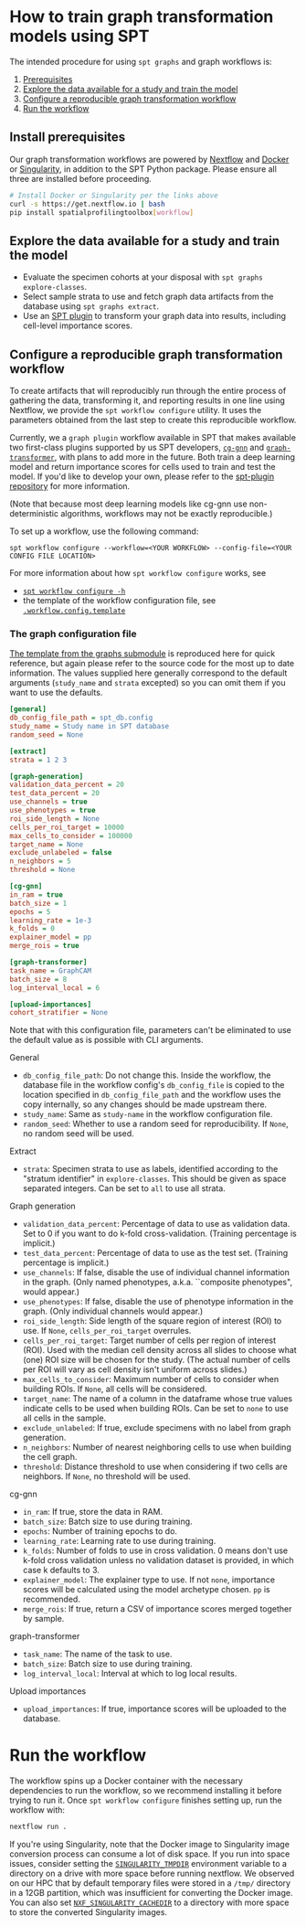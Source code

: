 # How to train graph transformation models using SPT

The intended procedure for using `spt graphs` and graph workflows is:

1. [Prerequisites](#install-prerequisites)
2. [Explore the data available for a study and train the model](#explore-the-data-available-for-a-study-and-train-the-model)
3. [Configure a reproducible graph transformation workflow](#configure-a-reproducible-graph-transformation-workflow)
4. [Run the workflow](#run-the-workflow)

## Install prerequisites

Our graph transformation workflows are powered by [Nextflow](https://www.nextflow.io/docs/latest/getstarted.html) and [Docker](https://docs.docker.com/engine/install/) or [Singularity](https://docs.sylabs.io/guides/3.0/user-guide/installation.html), in addition to the SPT Python package. Please ensure all three are installed before proceeding.
```sh
# Install Docker or Singularity per the links above
curl -s https://get.nextflow.io | bash
pip install spatialprofilingtoolbox[workflow]
```

## Explore the data available for a study and train the model

- Evaluate the specimen cohorts at your disposal with `spt graphs explore-classes`.
- Select sample strata to use and fetch graph data artifacts from the database using `spt graphs extract`.
- Use an [SPT plugin](https://github.com/nadeemlab/spt-plugin) to transform your graph data into results, including cell-level importance scores.

## Configure a reproducible graph transformation workflow

To create artifacts that will reproducibly run through the entire process of gathering the data, transforming it, and reporting results in one line using Nextflow, we provide the `spt workflow configure` utility. It uses the parameters obtained from the last step to create this reproducible workflow.

Currently, we a `graph plugin` workflow available in SPT that makes available two first-class plugins supported by us SPT developers, [`cg-gnn`](https://github.com/nadeemlab/spt-cg-gnn) and [`graph-transformer`](https://github.com/nadeemlab/spt-graph-transformer), with plans to add more in the future. Both train a deep learning model and return importance scores for cells used to train and test the model. If you'd like to develop your own, please refer to the [spt-plugin repository](https://github.com/nadeemlab/spt-plugin) for more information.

(Note that because most deep learning models like cg-gnn use non-deterministic algorithms, workflows may not be exactly reproducible.)

To set up a workflow, use the following command:
```
spt workflow configure --workflow=<YOUR WORKFLOW> --config-file=<YOUR CONFIG FILE LOCATION>
```
For more information about how `spt workflow configure` works, see
* [`spt workflow configure -h`](spatialprofilingtoolbox/workflow/scripts/configure.py)
* the template of the workflow configuration file, see [`.workflow.config.template`](spatialprofilingtoolbox/workflow/assets/.workflow.config.template)

### The graph configuration file

[The template from the graphs submodule](spatialprofilingtoolbox/graphs/template.config) is reproduced here for quick reference, but again please refer to the source code for the most up to date information. The values supplied here generally correspond to the default arguments (`study_name` and `strata` excepted) so you can omit them if you want to use the defaults.

```ini
[general]
db_config_file_path = spt_db.config
study_name = Study name in SPT database
random_seed = None

[extract]
strata = 1 2 3

[graph-generation]
validation_data_percent = 20
test_data_percent = 20
use_channels = true
use_phenotypes = true
roi_side_length = None
cells_per_roi_target = 10000
max_cells_to_consider = 100000
target_name = None
exclude_unlabeled = false
n_neighbors = 5
threshold = None

[cg-gnn]
in_ram = true
batch_size = 1
epochs = 5
learning_rate = 1e-3
k_folds = 0
explainer_model = pp
merge_rois = true

[graph-transformer]
task_name = GraphCAM
batch_size = 8
log_interval_local = 6

[upload-importances]
cohort_stratifier = None
```

Note that with this configuration file, parameters can't be eliminated to use the default value as is possible with CLI arguments.

General
* `db_config_file_path`: Do not change this. Inside the workflow, the database file in the workflow config's `db_config_file` is copied to the location specified in `db_config_file_path` and the workflow uses the copy internally, so any changes should be made upstream there.
* `study_name`: Same as `study-name` in the workflow configuration file.
* `random_seed`: Whether to use a random seed for reproducibility. If `None`, no random seed will be used.

Extract
* `strata`: Specimen strata to use as labels, identified according to the "stratum identifier" in `explore-classes`. This should be given as space separated integers. Can be set to `all` to use all strata.

Graph generation
* `validation_data_percent`: Percentage of data to use as validation data. Set to 0 if you want to do k-fold cross-validation. (Training percentage is implicit.)
* `test_data_percent`: Percentage of data to use as the test set. (Training percentage is implicit.)
* `use_channels`: If false, disable the use of individual channel information in the graph. (Only named phenotypes, a.k.a. ``composite phenotypes", would appear.)
* `use_phenotypes`: If false, disable the use of phenotype information in the graph. (Only individual channels would appear.)
* `roi_side_length`: Side length of the square region of interest (ROI) to use. If `None`, `cells_per_roi_target` overrules.
* `cells_per_roi_target`: Target number of cells per region of interest (ROI). Used with the median cell density across all slides to choose what (one) ROI size will be chosen for the study. (The actual number of cells per ROI will vary as cell density isn't uniform across slides.)
* `max_cells_to_consider`: Maximum number of cells to consider when building ROIs. If `None`, all cells will be considered.
* `target_name`: The name of a column in the dataframe whose true values indicate cells to be used when building ROIs. Can be set to `none` to use all cells in the sample.
* `exclude_unlabeled`: If true, exclude specimens with no label from graph generation.
* `n_neighbors`: Number of nearest neighboring cells to use when building the cell graph.
* `threshold`: Distance threshold to use when considering if two cells are neighbors. If `None`, no threshold will be used.

cg-gnn
* `in_ram`: If true, store the data in RAM.
* `batch_size`: Batch size to use during training.
* `epochs`: Number of training epochs to do.
* `learning_rate`: Learning rate to use during training.
* `k_folds`: Number of folds to use in cross validation. 0 means don't use k-fold cross validation unless no validation dataset is provided, in which case k defaults to 3.
* `explainer_model`: The explainer type to use. If not `none`, importance scores will be calculated using the model archetype chosen. `pp` is recommended.
* `merge_rois`: If true, return a CSV of importance scores merged together by sample.

graph-transformer
* `task_name`: The name of the task to use.
* `batch_size`: Batch size to use during training.
* `log_interval_local`: Interval at which to log local results.

Upload importances
* `upload_importances`: If true, importance scores will be uploaded to the database.

# Run the workflow

The workflow spins up a Docker container with the necessary dependencies to run the workflow, so we recommend installing it before trying to run it. Once `spt workflow configure` finishes setting up, run the workflow with:

```sh
nextflow run .
```

If you're using Singularity, note that the Docker image to Singularity image conversion process can consume a lot of disk space. If you run into space issues, consider setting the [`SINGULARITY_TMPDIR`](https://docs.sylabs.io/guides/3.5/user-guide/appendix.html) environment variable to a directory on a drive with more space before running nextflow. We observed on our HPC that by default temporary files were stored in a `/tmp/` directory in a 12GB partition, which was insufficient for converting the Docker image. You can also set [`NXF_SINGULARITY_CACHEDIR`](https://github.com/nextflow-io/nextflow/issues/2685) to a directory with more space to store the converted Singularity images.

